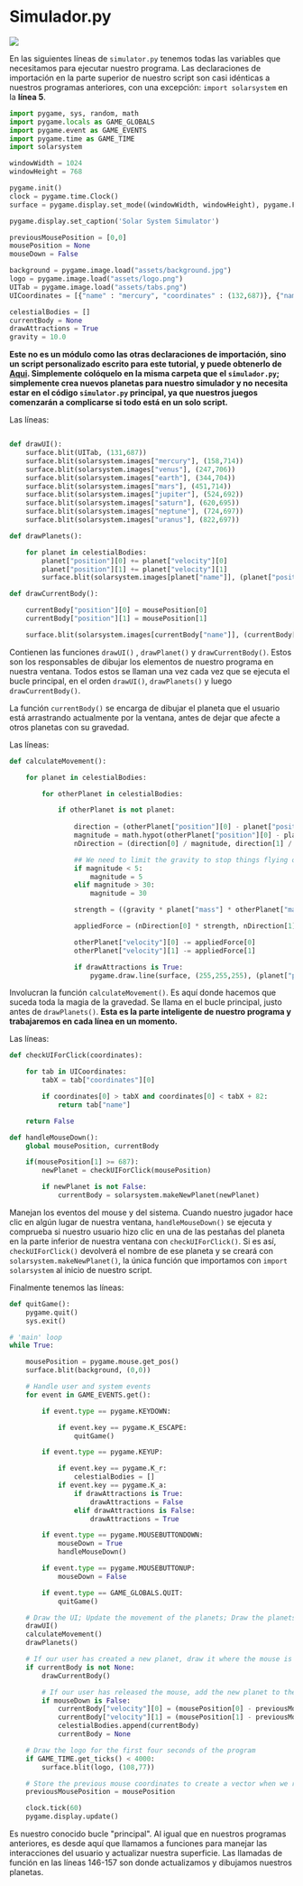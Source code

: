 # Simulador.py

![](https://media.giphy.com/media/3o6ZtlX2L2kuaO1rhu/giphy.gif)

En las siguientes líneas de `simulator.py` tenemos todas las variables que necesitamos para ejecutar nuestro programa. Las declaraciones de importación en la parte superior de nuestro script son casi idénticas a nuestros programas anteriores, con una excepción: `import solarsystem` en la **línea 5**. 

```python 
import pygame, sys, random, math
import pygame.locals as GAME_GLOBALS
import pygame.event as GAME_EVENTS
import pygame.time as GAME_TIME
import solarsystem

windowWidth = 1024
windowHeight = 768

pygame.init()
clock = pygame.time.Clock()
surface = pygame.display.set_mode((windowWidth, windowHeight), pygame.FULLSCREEN)

pygame.display.set_caption('Solar System Simulator')

previousMousePosition = [0,0]
mousePosition = None
mouseDown = False

background = pygame.image.load("assets/background.jpg")
logo = pygame.image.load("assets/logo.png")
UITab = pygame.image.load("assets/tabs.png")
UICoordinates = [{"name" : "mercury", "coordinates" : (132,687)}, {"name" : "venus", "coordinates" : (229,687)}, {"name" : "earth", "coordinates" : (326,687)}, {"name" : "mars", "coordinates" : (423,687)}, {"name" : "jupiter", "coordinates" : (520,687)}, {"name" : "saturn", "coordinates" : (617,687)}, {"name" : "neptune", "coordinates" : (713,687)}, {"name" : "uranus", "coordinates" : (810,687)}]

celestialBodies = []
currentBody = None
drawAttractions = True
gravity = 10.0
```
**Este no es un módulo como las otras declaraciones de importación, sino un script personalizado escrito para este tutorial, y puede obtenerlo de [Aqui](https://github.com/Ezzzzzzzzzzzzzz/Taller_PyG/blob/pyg_partII/PracticasPyG/Practica6/solarsystem.py). Simplemente colóquelo en la misma carpeta que el `simulador.py`; simplemente crea nuevos planetas para nuestro simulador y no necesita estar en el código `simulator.py` principal, ya que nuestros juegos comenzarán a complicarse si todo está en un solo script.**

Las líneas:
```python

def drawUI():
	surface.blit(UITab, (131,687))
	surface.blit(solarsystem.images["mercury"], (158,714))
	surface.blit(solarsystem.images["venus"], (247,706))
	surface.blit(solarsystem.images["earth"], (344,704))
	surface.blit(solarsystem.images["mars"], (451,714))
	surface.blit(solarsystem.images["jupiter"], (524,692))
	surface.blit(solarsystem.images["saturn"], (620,695))
	surface.blit(solarsystem.images["neptune"], (724,697))
	surface.blit(solarsystem.images["uranus"], (822,697))

def drawPlanets():

	for planet in celestialBodies:
		planet["position"][0] += planet["velocity"][0]
		planet["position"][1] += planet["velocity"][1]
		surface.blit(solarsystem.images[planet["name"]], (planet["position"][0] - planet["radius"], planet["position"][1] - planet["radius"]))

def drawCurrentBody():

	currentBody["position"][0] = mousePosition[0]
	currentBody["position"][1] = mousePosition[1]

	surface.blit(solarsystem.images[currentBody["name"]], (currentBody["position"][0] - currentBody["radius"], currentBody["position"][1] - currentBody["radius"]))
```

Contienen las funciones `drawUI()` , `drawPlanet()` y `drawCurrentBody()`. Estos son los responsables de dibujar los elementos de nuestro programa en nuestra ventana. Todos estos se llaman una vez cada vez que se ejecuta el bucle principal, en el orden `drawUI()`, `drawPlanets()` y luego `drawCurrentBody()`.

La función `currentBody()` se encarga de dibujar el planeta que el usuario está arrastrando actualmente por la ventana, antes de dejar que afecte a otros planetas con su gravedad.

Las líneas:
```python
def calculateMovement():

	for planet in celestialBodies:

		for otherPlanet in celestialBodies:

			if otherPlanet is not planet:
				
				direction = (otherPlanet["position"][0] - planet["position"][0], otherPlanet["position"][1] - planet["position"][1]) # The difference in the X, Y coordinates of the objects
				magnitude = math.hypot(otherPlanet["position"][0] - planet["position"][0], otherPlanet["position"][1] - planet["position"][1]) # The distance between the two objects
				nDirection = (direction[0] / magnitude, direction[1] / magnitude) # Normalised Vector pointing in the direction of the force

				## We need to limit the gravity to stop things flying off to infinity... and beyond!
				if magnitude < 5:
					magnitude = 5
				elif magnitude > 30:
					magnitude = 30

				strength = ((gravity * planet["mass"] * otherPlanet["mass"]) / (magnitude * magnitude)) / otherPlanet["mass"] # How strong should the attraction be?

				appliedForce = (nDirection[0] * strength, nDirection[1] * strength)

				otherPlanet["velocity"][0] -= appliedForce[0]
				otherPlanet["velocity"][1] -= appliedForce[1]

				if drawAttractions is True:
					pygame.draw.line(surface, (255,255,255), (planet["position"][0],planet["position"][1]), (otherPlanet["position"][0],otherPlanet["position"][1]), 1)
```

Involucran la función `calculateMovement()`. Es aquí donde hacemos que suceda toda la magia de la gravedad. Se llama en el bucle principal, justo antes de `drawPlanets()`. **Esta es la parte inteligente de nuestro programa y trabajaremos en cada línea en un momento.**

Las líneas:
```python
def checkUIForClick(coordinates):

	for tab in UICoordinates:
		tabX = tab["coordinates"][0]

		if coordinates[0] > tabX and coordinates[0] < tabX + 82:
			return tab["name"]

	return False

def handleMouseDown():
	global mousePosition, currentBody

	if(mousePosition[1] >= 687):
		newPlanet = checkUIForClick(mousePosition)

		if newPlanet is not False:
			currentBody = solarsystem.makeNewPlanet(newPlanet)
```
Manejan los eventos del mouse y del sistema. Cuando nuestro jugador hace clic en algún lugar de nuestra ventana, `handleMouseDown()` se ejecuta y comprueba si nuestro usuario hizo clic en una de las pestañas del planeta en la parte inferior de nuestra ventana con `checkUIForClick()`. Si es así, `checkUIForClick()` devolverá el nombre de ese planeta y se creará con `solarsystem.makeNewPlanet()`, la única función que importamos con `import solarsystem` al inicio de nuestro script.

Finalmente tenemos las líneas:
```python
def quitGame():
	pygame.quit()
	sys.exit()

# 'main' loop
while True:

	mousePosition = pygame.mouse.get_pos()
	surface.blit(background, (0,0))

	# Handle user and system events 
	for event in GAME_EVENTS.get():

		if event.type == pygame.KEYDOWN:

			if event.key == pygame.K_ESCAPE:
				quitGame()

		if event.type == pygame.KEYUP:

			if event.key == pygame.K_r:
				celestialBodies = []
			if event.key == pygame.K_a:
				if drawAttractions is True:
					drawAttractions = False
				elif drawAttractions is False:
					drawAttractions = True

		if event.type == pygame.MOUSEBUTTONDOWN:
			mouseDown = True
			handleMouseDown()

		if event.type == pygame.MOUSEBUTTONUP:
			mouseDown = False

		if event.type == GAME_GLOBALS.QUIT:
			quitGame()

	# Draw the UI; Update the movement of the planets; Draw the planets in their new positions.
	drawUI()
	calculateMovement()
	drawPlanets()

	# If our user has created a new planet, draw it where the mouse is
	if currentBody is not None:
		drawCurrentBody()

		# If our user has released the mouse, add the new planet to the celestialBodies list and let gravity do its thing
		if mouseDown is False:
			currentBody["velocity"][0] = (mousePosition[0] - previousMousePosition[0]) / 4
			currentBody["velocity"][1] = (mousePosition[1] - previousMousePosition[1]) / 4
			celestialBodies.append(currentBody)
			currentBody = None

	# Draw the logo for the first four seconds of the program
	if GAME_TIME.get_ticks() < 4000:
		surface.blit(logo, (108,77))

	# Store the previous mouse coordinates to create a vector when we release a new planet
	previousMousePosition = mousePosition

	clock.tick(60)
	pygame.display.update()
```
Es nuestro conocido bucle "principal". Al igual que en nuestros programas anteriores, es desde aquí que llamamos a funciones para manejar las interacciones del usuario y actualizar nuestra superficie. Las llamadas de función en las líneas 146-157 son donde actualizamos y dibujamos nuestros planetas.
<!--stackedit_data:
eyJoaXN0b3J5IjpbNDQ2MTEzMDcxLDE5NDg5OTkxNzksNjk4OT
c2MDA4LC0xNTk1ODY0MDMzLDUwOTc3OTYyNSw0ODYxNzk4OTcs
LTY1ODI4OTA5Niw3NzU4MTIyNl19
-->